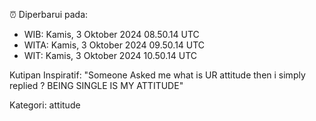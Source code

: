⏰ Diperbarui pada:
- WIB: Kamis, 3 Oktober 2024 08.50.14 UTC
- WITA: Kamis, 3 Oktober 2024 09.50.14 UTC
- WIT: Kamis, 3 Oktober 2024 10.50.14 UTC

Kutipan Inspiratif:
"Someone Asked me what is UR attitude then i simply replied ? BEING SINGLE IS MY ATTITUDE"


Kategori: attitude

